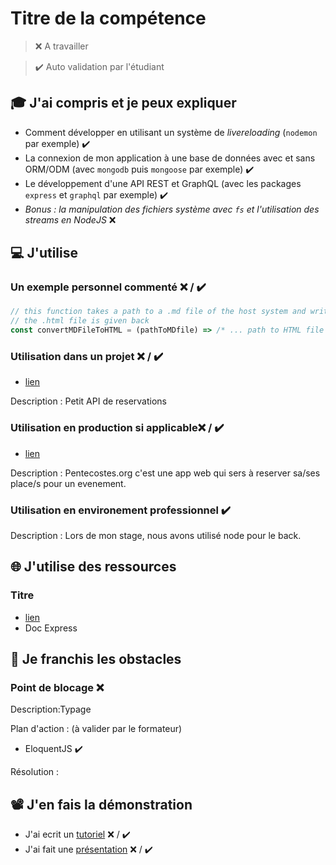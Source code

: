 # Titre de la compétence

> ❌ A travailler

> ✔️ Auto validation par l'étudiant

## 🎓 J'ai compris et je peux expliquer

- Comment développer en utilisant un système de *livereloading* (`nodemon` par exemple) ✔️
- La connexion de mon application à une base de données avec et sans ORM/ODM (avec `mongodb` puis `mongoose` par exemple) ✔️
- Le développement d'une API REST et GraphQL (avec les packages `express` et `graphql` par exemple) ✔️
- *Bonus : la manipulation des fichiers système avec `fs` et l'utilisation des streams en NodeJS* ❌

## 💻 J'utilise

### Un exemple personnel commenté ❌ / ✔️

```javascript
// this function takes a path to a .md file of the host system and write the HTML version of this file
// the .html file is given back
const convertMDFileToHTML = (pathToMDfile) => /* ... path to HTML file */
```

### Utilisation dans un projet ❌ / ✔️

- [lien](
https://github.com/Oscar-AGUDELO/eventsMolina/tree/main/backend)

Description : Petit API de reservations

### Utilisation en production si applicable❌ / ✔️

- [lien](
https://pentecostes.org/)

Description : Pentecostes.org c'est une app web qui sers à reserver sa/ses place/s pour un evenement.

### Utilisation en environement professionnel ✔️

Description : Lors de mon stage, nous avons utilisé node pour le back.

## 🌐 J'utilise des ressources

### Titre

- [lien](https://expressjs.com/fr/api.html)
- Doc Express

## 🚧 Je franchis les obstacles

### Point de blocage ❌

Description:Typage

Plan d'action : (à valider par le formateur)

-  EloquentJS  ✔️

Résolution :

## 📽️ J'en fais la démonstration

- J'ai ecrit un [tutoriel](...) ❌ / ✔️
- J'ai fait une [présentation](...) ❌ / ✔️

